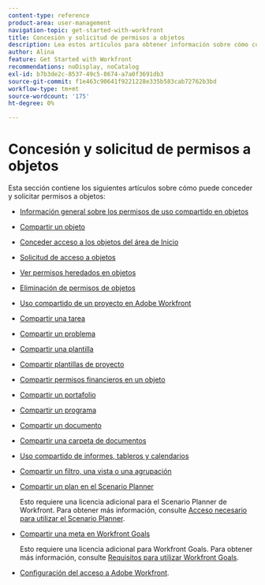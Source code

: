 ```yaml
---
content-type: reference
product-area: user-management
navigation-topic: get-started-with-workfront
title: Concesión y solicitud de permisos a objetos
description: Lea estos artículos para obtener información sobre cómo conceder y solicitar permisos a objetos en Workfront.
author: Alina
feature: Get Started with Workfront
recommendations: noDisplay, noCatalog
exl-id: b7b3de2c-8537-49c5-8674-a7a0f3691db3
source-git-commit: f1e463c90641f9221228e335b583cab72762b3bd
workflow-type: tm+mt
source-wordcount: '175'
ht-degree: 0%

---
```


# Concesión y solicitud de permisos a objetos

Esta sección contiene los siguientes artículos sobre cómo puede conceder y solicitar permisos a objetos:

* [Información general sobre los permisos de uso compartido en objetos](../../workfront-basics/grant-and-request-access-to-objects/sharing-permissions-on-objects-overview.md)
* [Compartir un objeto](../../workfront-basics/grant-and-request-access-to-objects/share-an-object.md)
* [Conceder acceso a los objetos del área de Inicio](../../workfront-basics/grant-and-request-access-to-objects/grant-access-home.md)
* [Solicitud de acceso a objetos](../../workfront-basics/grant-and-request-access-to-objects/request-access.md)
* [Ver permisos heredados en objetos](../../workfront-basics/grant-and-request-access-to-objects/view-inherited-permissions-on-objects.md)
* [Eliminación de permisos de objetos](../../workfront-basics/grant-and-request-access-to-objects/remove-permissions-from-objects.md)
* [Uso compartido de un proyecto en Adobe Workfront](../../workfront-basics/grant-and-request-access-to-objects/share-a-project.md)
* [Compartir una tarea](../../workfront-basics/grant-and-request-access-to-objects/share-a-task.md)
* [Compartir un problema](../../workfront-basics/grant-and-request-access-to-objects/share-an-issue.md)
* [Compartir una plantilla](../../workfront-basics/grant-and-request-access-to-objects/share-a-template.md)
* [Compartir plantillas de proyecto](../../manage-work/projects/create-and-manage-templates/share-project-template.md)
* [Compartir permisos financieros en un objeto](../../workfront-basics/grant-and-request-access-to-objects/share-financial-permissions-object.md)
* [Compartir un portafolio](../../workfront-basics/grant-and-request-access-to-objects/share-a-portfolio.md)
* [Compartir un programa](../../workfront-basics/grant-and-request-access-to-objects/share-a-program.md)
* [Compartir un documento](../../workfront-basics/grant-and-request-access-to-objects/document-permissions.md)
* [Compartir una carpeta de documentos](../../workfront-basics/grant-and-request-access-to-objects/share-a-document-folder.md)
* [Uso compartido de informes, tableros y calendarios](../../workfront-basics/grant-and-request-access-to-objects/permissions-reports-dashboards-calendars.md)
* [Compartir un filtro, una vista o una agrupación](../../reports-and-dashboards/reports/reporting-elements/share-filter-view-grouping.md)
* [Compartir un plan en el Scenario Planner](../../scenario-planner/share-a-plan.md)

  Esto requiere una licencia adicional para el Scenario Planner de Workfront. Para obtener más información, consulte [Acceso necesario para utilizar el Scenario Planner](../../scenario-planner/access-needed-to-use-sp.md).

* [Compartir una meta en Workfront Goals](../../workfront-goals/workfront-goals-settings/share-a-goal.md)

  Esto requiere una licencia adicional para Workfront Goals. Para obtener más información, consulte [Requisitos para utilizar Workfront Goals](../../workfront-goals/goal-management/access-needed-for-wf-goals.md).

* [Configuración del acceso a Adobe Workfront](../../administration-and-setup/add-users/configure-and-grant-access/configure-access.md).
